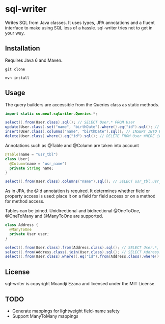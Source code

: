 # sql-writer

Writes SQL from Java classes. It uses types, JPA annotations and a fluent interface to make using SQL less of a hassle. sql-writer tries not to get in your way.

## Installation

Requires Java 6 and Maven.

`git clone`

`mvn install`

## Usage

The query builders are accessible from the Queries class as static methods.

````java
import static co.mewf.sqlwriter.Queries.*;

select().from(User.class).sql(); // SELECT User.* FROM User
update(User.class).set("name", "birthDate").where().eq("id").sql(); // UPDATE User SET User.name = ?, User.birthDate = ? WHERE User.id = ?
insert(User.class).columns("name", "birthDate").sql(); // INSERT INTO User(name, birthDate) VALUES(?, ?)
delete(User.class).where().eq("id").sql(); // DELETE FROM User WHERE id = ?
````

Annotations such as @Table and @Column are taken into account

````java
@Table(name = "usr_tbl")
class User{
  @Column(name = "usr_name")
  private String name;
}

select().from(User.class).columns("name").sql(); // SELECT usr_tbl.usr_name FROM usr_tbl
````

As in JPA, the @Id annotation is required. It determines whether field or property access is used: place it on a field for field access or on a method for method access.

Tables can be joined. Unidirectional and bidirectional @OneToOne, @OneToMany and @ManyToOne are supported.

````java
class Address {
  @ManyToOne
  private User user;
}

select().from(User.class).from(Address.class).sql(); // SELECT User.*, Address.* FROM User INNER JOIN Address ON User.id = Address.user_id
select().from(Address.class).join(User.class).sql(); // SELECT Address.* FROM User INNER JOIN Address ON User.id = Address.user_id
select().from(User.class).where().eq("id").from(Address.class).where().eq("street").sql(); // SELECT User.* FROM User INNER JOIN Address ON User.id = Address.user_id WHERE User.id = ? AND Address.street = ?
````

## License

sql-writer is copyright Moandji Ezana and licensed under the MIT License.

## TODO

* Generate mappings for lightweight field-name safety
* Support ManyToMany mappings
